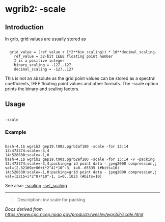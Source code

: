 # wgrib2: -scale

## Introduction

In grib, grid values are usually stored as

```

  grid_value = (ref_value + I*2**bin_scaling)) * 10**decimal_scaling.
    ref_value = 32-bit IEEE floating point number
    I is a positive integer
    binary_scaling = -127..127
    decimal_scaling = -127..127

```

This is not an absolute as the grid point values can be stored as
a spectral coefficients, IEEE floating point values and other formats.
The -scale option prints the binary and
scaling factors.

## Usage

```

-scale

```

### Example

```

bash-4.1$ wgrib2 gep19.t00z.pgrb2af180 -scale -for 13:14
13:473374:scale=-3,4
14:528630:scale=-1,0
bash-4.1$ wgrib2 gep19.t00z.pgrb2af180 -scale -for 13:14 -v -packing
13:473374:scale=-3,4:packing=grid point data - jpeg2000 compression,j val=(2.32109e+06+i*2^4)*10^-3, i=0..65535 (#bits=16)
14:528630:scale=-1,0:packing=grid point data - jpeg2000 compression,j val=(2215+i*2^0)*10^-1, i=0..1023 (#bits=10)

```

See also:
[-scaling](./scaling.html)
[-set_scaling](./set_scaling.html)

---

> Description: inv scale for packing

_Docs derived from <https://www.cpc.ncep.noaa.gov/products/wesley/wgrib2/scale.html>_
